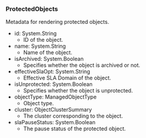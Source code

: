### ProtectedObjects
Metadata for rendering protected objects.

- id: System.String
  - ID of the object.
- name: System.String
  - Name of the object.
- isArchived: System.Boolean
  - Specifies whether the object is archived or not.
- effectiveSlaOpt: System.String
  - Effective SLA Domain of the object.
- isUnprotected: System.Boolean
  - Specifies whether the object is unprotected.
- objectType: ManagedObjectType
  - Object type.
- cluster: ObjectClusterSummary
  - The cluster corresponding to the object.
- slaPauseStatus: System.Boolean
  - The pause status of the protected object.
